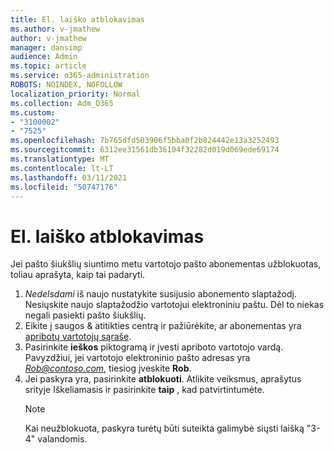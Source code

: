 ```yaml
---
title: El. laiško atblokavimas
ms.author: v-jmathew
author: v-jmathew
manager: dansimp
audience: Admin
ms.topic: article
ms.service: o365-administration
ROBOTS: NOINDEX, NOFOLLOW
localization_priority: Normal
ms.collection: Adm_O365
ms.custom:
- "3100002"
- "7525"
ms.openlocfilehash: 7b765dfd503906f5bba0f2b824442e13a3252493
ms.sourcegitcommit: 6312ee31561db36104f32282d019d069ede69174
ms.translationtype: MT
ms.contentlocale: lt-LT
ms.lasthandoff: 03/11/2021
ms.locfileid: "50747176"
---
```

# <a name="unblock-email"></a>El. laiško atblokavimas

Jei pašto šiukšlių siuntimo metu vartotojo pašto abonementas užblokuotas, toliau aprašyta, kaip tai padaryti.

1. *Nedelsdami* iš naujo nustatykite susijusio abonemento slaptažodį. Nesiųskite naujo slaptažodžio vartotojui elektroniniu paštu. Dėl to niekas negali pasiekti pašto šiukšlių.
2. Eikite į saugos & atitikties centrą ir pažiūrėkite, ar abonementas yra [apribotų vartotojų sąraše](https://protection.office.com/#/restrictedusers).
3. Pasirinkite **ieškos** piktogramą ir įvesti apriboto vartotojo vardą. Pavyzdžiui, jei vartotojo elektroninio pašto adresas yra *Rob@contoso.com*, tiesiog įveskite **Rob**.
4. Jei paskyra yra, pasirinkite **atblokuoti**. Atlikite veiksmus, aprašytus srityje Iškeliamasis ir pasirinkite **taip** , kad patvirtintumėte.  
    > [!NOTE]
    > Kai neužblokuota, paskyra turėtų būti suteikta galimybė siųsti laišką "3-4" valandomis.
